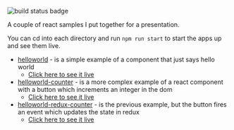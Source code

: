 ![build status badge](https://tparnell.visualstudio.com/TerribleDev/_apis/build/status/react-samples)

A couple of react samples I put together for a presentation.

You can cd into each directory and run `npm run start` to start the apps up and see them live.


* [helloworld](./helloworld) - is a simple example of a component that just says hello world
  * [Click here to see it live](https://react-hello.azurewebsites.net/)
* [helloworld-counter](./helloworld-counter) - is a more complex example of a react component with a button which increments an integer in the dom
  * [Click here to see it live](https://react-hello-counter.azurewebsites.net/)
* [helloworld-redux-counter](./helloworld-redux-counter) - is the previous example, but the button fires an event which updates the state in redux
  * [Click here to see it live](https://react-hello-counter-redux.azurewebsites.net/)

